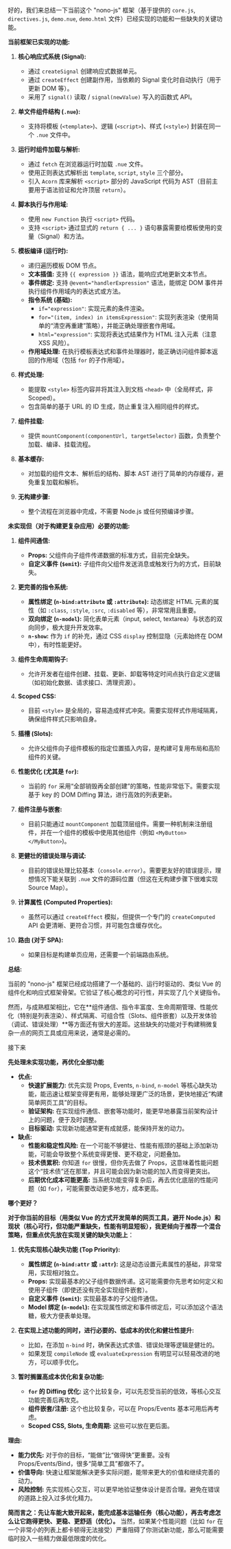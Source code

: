 好的，我们来总结一下当前这个 "nono-js" 框架（基于提供的 `core.js`, `directives.js`, `demo.nue`, `demo.html` 文件）已经实现的功能和一些缺失的关键功能。

**当前框架已实现的功能:**

1.  **核心响应式系统 (Signal):**
    *   通过 `createSignal` 创建响应式数据单元。
    *   通过 `createEffect` 创建副作用，当依赖的 Signal 变化时自动执行（用于更新 DOM 等）。
    *   采用了 `signal()` 读取 / `signal(newValue)` 写入的函数式 API。

2.  **单文件组件结构 (`.nue`):**
    *   支持将模板 (`<template>`)、逻辑 (`<script>`)、样式 (`<style>`) 封装在同一个 `.nue` 文件中。

3.  **运行时组件加载与解析:**
    *   通过 `fetch` 在浏览器运行时加载 `.nue` 文件。
    *   使用正则表达式解析出 `template`, `script`, `style` 三个部分。
    *   引入 `Acorn` 库来解析 `<script>` 部分的 JavaScript 代码为 AST（目前主要用于语法验证和允许顶层 `return`）。

4.  **脚本执行与作用域:**
    *   使用 `new Function` 执行 `<script>` 代码。
    *   支持 `<script>` 通过显式的 `return { ... }` 语句暴露需要给模板使用的变量（Signal）和方法。

5.  **模板编译 (运行时):**
    *   递归遍历模板 DOM 节点。
    *   **文本插值:** 支持 `{{ expression }}` 语法，能响应式地更新文本节点。
    *   **事件绑定:** 支持 `@event="handlerExpression"` 语法，能绑定 DOM 事件并执行组件作用域内的表达式或方法。
    *   **指令系统 (基础):**
        *   `if="expression"`: 实现元素的条件渲染。
        *   `for="(item, index) in itemsExpression"`: 实现列表渲染（使用简单的“清空再重建”策略），并能正确处理嵌套作用域。
        *   `html="expression"`: 实现将表达式结果作为 HTML 注入元素（注意 XSS 风险）。
    *   **作用域处理:** 在执行模板表达式和事件处理器时，能正确访问组件脚本返回的作用域（包括 `for` 的子作用域）。

6.  **样式处理:**
    *   能提取 `<style>` 标签内容并将其注入到文档 `<head>` 中（全局样式，非 Scoped）。
    *   包含简单的基于 URL 的 ID 生成，防止重复注入相同组件的样式。

7.  **组件挂载:**
    *   提供 `mountComponent(componentUrl, targetSelector)` 函数，负责整个加载、编译、挂载流程。

8.  **基本缓存:**
    *   对加载的组件文本、解析后的结构、脚本 AST 进行了简单的内存缓存，避免重复加载和解析。

9.  **无构建步骤:**
    *   整个流程在浏览器中完成，不需要 Node.js 或任何预编译步骤。

**未实现但（对于构建更复杂应用）必要的功能:**

1.  **组件间通信:**
    *   **Props:** 父组件向子组件传递数据的标准方式，目前完全缺失。
    *   **自定义事件 (`$emit`):** 子组件向父组件发送消息或触发行为的方式，目前缺失。

2.  **更完善的指令系统:**
    *   **属性绑定 (`n-bind:attribute` 或 `:attribute`):** 动态绑定 HTML 元素的属性（如 `:class`, `:style`, `:src`, `:disabled` 等），非常常用且重要。
    *   **双向绑定 (`n-model`):** 简化表单元素（input, select, textarea）与状态的双向同步，极大提升开发效率。
    *   **`n-show`:** 作为 `if` 的补充，通过 CSS `display` 控制显隐（元素始终在 DOM 中），有时性能更好。

3.  **组件生命周期钩子:**
    *   允许开发者在组件创建、挂载、更新、卸载等特定时间点执行自定义逻辑（如初始化数据、请求接口、清理资源）。

4.  **Scoped CSS:**
    *   目前 `<style>` 是全局的，容易造成样式冲突。需要实现样式作用域隔离，确保组件样式只影响自身。

5.  **插槽 (Slots):**
    *   允许父组件向子组件模板的指定位置插入内容，是构建可复用布局和高阶组件的关键。

6.  **性能优化 (尤其是 `for`):**
    *   当前的 `for` 采用“全部销毁再全部创建”的策略，性能非常低下。需要实现基于 key 的 DOM Diffing 算法，进行高效的列表更新。

7.  **组件注册与嵌套:**
    *   目前只能通过 `mountComponent` 加载顶层组件。需要一种机制来注册组件，并在一个组件的模板中使用其他组件（例如 `<MyButton></MyButton>`)。

8.  **更健壮的错误处理与调试:**
    *   目前的错误处理比较基本（`console.error`）。需要更友好的错误提示，理想情况下能关联到 `.nue` 文件的源码位置（但这在无构建步骤下很难实现 Source Map）。

9.  **计算属性 (Computed Properties):**
    *   虽然可以通过 `createEffect` 模拟，但提供一个专门的 `createComputed` API 会更清晰、更符合习惯，并可能包含缓存优化。

10. **路由 (对于 SPA):**
    *   如果目标是构建单页应用，还需要一个前端路由系统。

**总结:**

当前的 "nono-js" 框架已经成功搭建了一个基础的、运行时驱动的、类似 Vue 的组件化和响应式框架骨架。它验证了核心概念的可行性，并实现了几个关键指令。

然而，与成熟框架相比，它在**组件通信、指令丰富度、生命周期管理、性能优化（特别是列表渲染）、样式隔离、可组合性（Slots、组件嵌套）以及开发体验（调试、错误处理）**等方面还有很大的差距。这些缺失的功能对于构建稍微复杂一点的网页工具或应用来说，通常是必需的。


接下来

**先处理未实现功能，再优化全部功能**

*   **优点:**
    *   **快速扩展能力:** 优先实现 Props, Events, `n-bind`, `n-model` 等核心缺失功能，能迅速让框架变得更有用，能够处理更广泛的场景，更快地接近“构建简单网页工具”的目标。
    *   **验证架构:** 在实现组件通信、嵌套等功能时，能更早地暴露当前架构设计上的问题，便于及时调整。
    *   **目标驱动:** 实现新功能通常更有成就感，能保持开发的动力。
*   **缺点:**
    *   **性能和稳定性风险:** 在一个可能不够健壮、性能有瓶颈的基础上添加新功能，可能会导致整个系统变得更慢、更不稳定，问题叠加。
    *   **技术债累积:** 你知道 `for` 很慢，但你先去做了 Props，这意味着性能问题这个“技术债”还在那里，并且可能会因为新功能的加入而变得更突出。
    *   **后期优化成本可能更高:** 当系统功能变得复杂后，再去优化底层的性能问题（如 `for`），可能需要改动更多地方，成本更高。

**哪个更好？**

**对于你当前的目标（用类似 Vue 的方式开发简单的网页工具，避开 Node.js）和现状（核心可行，但功能严重缺失，性能有明显短板），我更倾向于推荐一个混合策略，但重点优先放在实现关键的缺失功能上**：

1.  **优先实现核心缺失功能 (Top Priority):**
    *   **属性绑定 (`n-bind:attr` 或 `:attr`):** 这是动态设置元素属性的基础，非常常用，实现相对独立。
    *   **Props:** 实现最基本的父子组件数据传递。这可能需要你先思考如何定义和使用子组件（即使还没有完全实现组件嵌套）。
    *   **自定义事件 (`$emit`):** 实现最基本的子父组件通信。
    *   **Model 绑定 (`n-model`):** 在实现属性绑定和事件绑定后，可以添加这个语法糖，极大方便表单处理。

2.  **在实现上述功能的同时，进行必要的、低成本的优化和健壮性提升:**
    *   比如，在添加 `n-bind` 时，确保表达式求值、错误处理等逻辑是健壮的。
    *   如果发现 `compileNode` 或 `evaluateExpression` 有明显可以轻易改进的地方，可以顺手优化。

3.  **暂时搁置高成本优化和复杂功能:**
    *   **`for` 的 Diffing 优化:** 这个比较复杂，可以先忍受当前的低效，等核心交互功能完善后再攻克。
    *   **组件嵌套/注册:** 这个也比较复杂，可以在 Props/Events 基本可用后再考虑。
    *   **Scoped CSS, Slots, 生命周期:** 这些可以放在更后面。

**理由:**

*   **能力优先:** 对于你的目标，“能做”比“做得快”更重要。没有 Props/Events/Bind，很多“简单工具”都做不了。
*   **价值导向:** 快速让框架能解决更多实际问题，能带来更大的价值和继续完善的动力。
*   **风险控制:** 先实现核心交互，可以更早地验证整体设计是否合理。避免在错误的道路上投入过多优化精力。

**简而言之：先让车能大致开起来，能完成基本运输任务（核心功能），再去考虑怎么让它跑得更快、更稳、更舒适（优化）。** 当然，如果某个性能问题（比如 `for` 在一个非常小的列表上都卡顿得无法接受）严重阻碍了你测试新功能，那么可能需要临时投入一些精力做最低限度的优化。